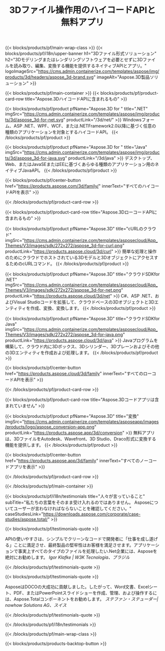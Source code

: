 ﻿---
title: 3Dファイル操作用のハイコードAPIと無料アプリ 
weight: 1460
url: /ja/
description: 編集と変換3Dファイルを作成します。 3Dモデリングソフトウェアは必要ありません。ジオメトリ、シーン階層の操作、メッシュの共有または分割、オブジェクトのアニメーション化、ターゲットカメラの追加。
google_site_verification: pJzfspWbY9hmASAU3ozD0x1YVIt8rcjsmkvNtlT8jsM
---
{{< blocks/products/pf/main-wrap-class >}}
{{< blocks/products/pf/i18n/upper-banner h1="3Dファイル形式ソリューション" h2="3Dモデリングまたはレンダリングソフトウェアを必要とせずに3Dファイルを読み取り、編集、変換する機能を提供するネイティブAPIとアプリ。" logoImageSrc="https://cms.admin.containerize.com/templates/aspose/img/products/3d/headers/aspose_3d-brand.svg" imageAlt="Aspose.3D製品ソリューション" >}}

{{< blocks/products/pf/main-container >}}
{{< blocks/products/pf/product-card-row title="Aspose.3DハイコードAPIに含まれるもの" >}}

{{< blocks/products/pf/product pfName="Aspose.3D for " title=".NET" imgSrc="https://cms.admin.containerize.com/templates/aspose/img/products/3d/aspose_3d-for-net.svg" productLink="/3d/net/" >}}
Windowsフォーム、ASP .NET、WPF、WCF、または.NETFramework2.0以降に基づく任意の種類のアプリケーションを対象とするハイコードAPI。
{{< /blocks/products/pf/product >}}

{{< blocks/products/pf/product pfName="Aspose.3D for " title="Java" imgSrc="https://cms.admin.containerize.com/templates/aspose/img/products/3d/aspose_3d-for-java.svg" productLink="/3d/java" >}}
デスクトップ、Web、またはJavaSEまたはEEに基づくあらゆる種類のアプリケーション用のネイティブJavaAPI。
{{< /blocks/products/pf/product >}}

{{< blocks/products/pf/center-button href="https://products.aspose.com/3d/family/" innerText="すべてのハイコードAPIを表示" >}}

{{< /blocks/products/pf/product-card-row >}}

{{< blocks/products/pf/product-card-row title="Aspose.3DローコードAPIに含まれるもの" >}}

{{< blocks/products/pf/product pfName="Aspose.3D" title="cURLのクラウド" imgSrc="https://cms.admin.containerize.com/templates/asposecloud/App_Themes/V3/images/sdk/272x272/aspose_3d-for-curl.png" productLink="https://products.aspose.cloud/3d/curl" >}}
簡単な処理と操作のためにクラウドでホストされている3Dモデルと3DオブジェクトにアクセスするためのcURLコマンド。
{{< /blocks/products/pf/product >}}

{{< blocks/products/pf/product pfName="Aspose.3D" title="クラウドSDKfor .NET" imgSrc="https://cms.admin.containerize.com/templates/asposecloud/App_Themes/V3/images/sdk/272x272/aspose_3d-for-net.png" productLink="https://products.aspose.cloud/3d/net" >}}
C#、ASP .NET、およびVisual Studioコードを拡張して、クラウドベースの3Dオブジェクトと3Dエンティティを作成、変換、変換します。
{{< /blocks/products/pf/product >}}

{{< blocks/products/pf/product pfName="Aspose.3D" title="クラウドSDKfor Java" imgSrc="https://cms.admin.containerize.com/templates/asposecloud/App_Themes/V3/images/sdk/272x272/aspose_3d-for-java.png" productLink="https://products.aspose.cloud/3d/java" >}}
Javaプログラムを構築して、クラウド内に3Dボックス、3Dシリンダー、3Dプレーンおよびその他の3Dエンティティを作成および処理します。
{{< /blocks/products/pf/product >}}

{{< blocks/products/pf/center-button href="https://products.aspose.cloud/3d/family" innerText="すべてのローコードAPIを表示" >}}

{{< /blocks/products/pf/product-card-row >}}

{{< blocks/products/pf/product-card-row title="Aspose.3Dコードアプリは含まれていません" >}}

{{< blocks/products/pf/product pfName="Aspose.3D" title="変換" imgSrc="https://cms.admin.containerize.com/templates/asposeapp/images/products/logo/aspose_conversion-app.png" productLink="https://products.aspose.app/3d/conversion" >}}
無料アプリは、3DファイルをAutodesk、Wavefront、3D Studio、Draco形式に変換する機能を提供します。
{{< /blocks/products/pf/product >}}

{{< blocks/products/pf/center-button href="https://products.aspose.app/3d/family" innerText="すべてのノーコードアプリを表示" >}}

{{< /blocks/products/pf/product-card-row >}}

{{< /blocks/products/pf/main-container >}}

{{< blocks/products/pf/i18n/testimonials title="人々が言っていること" subTitle="私たちの言葉をそのまま受け入れるのではありません。 Asposeについてユーザーが言わなければならないことを確認してください。" caseStudiesLink="https://downloads.aspose.com/corporate/case-studies/aspose.total/" >}}

{{< blocks/products/pf/testimonials-quote >}}
<p class="first">
 APIの使いやすさは、シンプルでクリーンなコードで開発者に「仕事を成し遂げる」ことに満足させ、最終製品の堅牢性はお客様を満足させます。アプリケーションで事実上すべてのタイプのファイルを処理したい.Net企業には、Asposeを絶対にお勧めします。
 <em>
  Igor Klafke | W3K Tecnologia、ブラジル
 </em>
</p>

{{< /blocks/products/pf/testimonials-quote >}}

{{< blocks/products/pf/testimonials-quote >}}
<p class="second">
 AsposeはDOCOの大成功に貢献しました。したがって、Word文書、Excelシート、PDF、またはPowerPointスライドショーを作成、管理、および操作するには、Aspose.Totalコンポーネントをお勧めします。
 <em>
  ステファン・ステューダー| nowhow Solutions AG、スイス
 </em>
</p>

{{< /blocks/products/pf/testimonials-quote >}}

{{< /blocks/products/pf/i18n/testimonials >}}

{{< /blocks/products/pf/main-wrap-class >}}

{{< blocks/products/products-backtop-button >}}